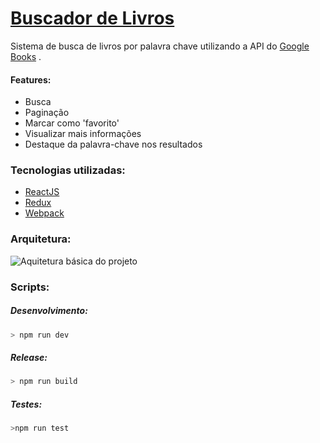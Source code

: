 # [Buscador de Livros](https://pedroleao.me/portfolio/dev/books/)
Sistema de busca de livros por palavra chave utilizando a API do [Google Books](https://developers.google.com/books/) .

#### Features:
- Busca
- Paginação
- Marcar como 'favorito'
- Visualizar mais informações
- Destaque da palavra-chave nos resultados


### Tecnologias utilizadas:
- [ReactJS](https://facebook.github.io/react/)
- [Redux](http://redux.js.org/)
- [Webpack](https://webpack.github.io/)

### Arquitetura:
![Aquitetura básica do projeto](https://pedroleao.me/portfolio/dev/books/redux_arch.png)


### Scripts:

##### Desenvolvimento:
```bash
> npm run dev
```

##### Release:
```bash
> npm run build
```

##### Testes:
```bash
>npm run test
